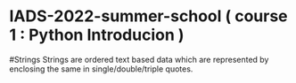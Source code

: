 # IADS-2022-summer-school ( course 1 : Python Introducion )
#Strings
Strings are ordered text based data which are represented by enclosing the same in single/double/triple quotes.
